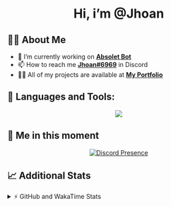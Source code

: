 <h1 align="center">Hi, i’m @Jhoan</h1>

## 🙋‍♂️ About Me

- 🔭 I’m currently working on **[Absolet Bot](https://strider.cloud)**
- 📫 How to reach me **[Jhoan#6969](https://jhoan.monster/)** in Discord
- 👨‍💻 All of my projects are available at **[My Portfolio](https://jhoan.monster)**

## 🚀 Languages and Tools:
<p align="center">
  <a href="https://skillicons.dev">
    <img src="https://skillicons.dev/icons?i=js,ts,html,css,bootstrap,nodejs,express,vscode,neovim,vim,atom,cloudflare,git,github,discord,bots,linux,mongodb,nginx,redis,wordpress,heroku&perline=11" />
  </a>
</p>
  
## 👤 Me in this moment
<p align="center">
    <a href="https://discord.com/users/612460795124776960" target="_blank" rel="nofollow">
        <img src="https://lanyard-profile-readme.vercel.app/api/612460795124776960?idleMessage=Probably%20coding%20Absolet..." alt="Discord Presence" align="center">
    </a>
</p>

## 📈 Additional Stats
<details>
    <summary>⚡ GitHub and WakaTime Stats</summary>
    <br/>

<!--START_SECTION:waka-->
![Code Time](http://img.shields.io/badge/Code%20Time-449%20hrs%2018%20mins-blue)

**🐱 My GitHub Data** 

> 🏆 885 Contributions in the Year 2022
 > 
> 📦 123.5 kB Used in GitHub's Storage 
 > 
> 💼 Opted to Hire
 > 
> 📜 4 Public Repositories 
 > 
> 🔑 33 Private Repositories  
 > 
**I'm an Early 🐤** 

```text
🌞 Morning    72 commits     ██░░░░░░░░░░░░░░░░░░░░░░░   10.17% 
🌆 Daytime    324 commits    ███████████░░░░░░░░░░░░░░   45.76% 
🌃 Evening    283 commits    ██████████░░░░░░░░░░░░░░░   39.97% 
🌙 Night      29 commits     █░░░░░░░░░░░░░░░░░░░░░░░░   4.1%

```
📅 **I'm Most Productive on Monday** 

```text
Monday       132 commits    ████░░░░░░░░░░░░░░░░░░░░░   18.64% 
Tuesday      110 commits    ████░░░░░░░░░░░░░░░░░░░░░   15.54% 
Wednesday    129 commits    ████░░░░░░░░░░░░░░░░░░░░░   18.22% 
Thursday     63 commits     ██░░░░░░░░░░░░░░░░░░░░░░░   8.9% 
Friday       77 commits     ██░░░░░░░░░░░░░░░░░░░░░░░   10.88% 
Saturday     129 commits    ████░░░░░░░░░░░░░░░░░░░░░   18.22% 
Sunday       68 commits     ██░░░░░░░░░░░░░░░░░░░░░░░   9.6%

```


📊 **This Week I Spent My Time On** 

```text
⌚︎ Time Zone: America/Bogota

💬 Programming Languages: 
JavaScript               3 hrs 55 mins       ████████████████░░░░░░░░░   66.78% 
TypeScript               51 mins             ███░░░░░░░░░░░░░░░░░░░░░░   14.56% 
YAML                     51 mins             ███░░░░░░░░░░░░░░░░░░░░░░   14.52% 
JSON                     8 mins              ░░░░░░░░░░░░░░░░░░░░░░░░░   2.51% 
EJS                      5 mins              ░░░░░░░░░░░░░░░░░░░░░░░░░   1.63%

🔥 Editors: 
VS Code                  5 hrs 52 mins       █████████████████████████   100.0%

🐱‍💻 Projects: 
Absolet-Bot              4 hrs 57 mins       █████████████████████░░░░   84.24% 
Strider-System           55 mins             ████░░░░░░░░░░░░░░░░░░░░░   15.76%

💻 Operating System: 
Linux                    5 hrs 52 mins       █████████████████████████   100.0%

```

**I Mostly Code in JavaScript** 

```text
JavaScript               17 repos            █████████████████░░░░░░░░   70.83% 
Java                     3 repos             ███░░░░░░░░░░░░░░░░░░░░░░   12.5% 
TypeScript               1 repo              █░░░░░░░░░░░░░░░░░░░░░░░░   4.17% 
Shell                    1 repo              █░░░░░░░░░░░░░░░░░░░░░░░░   4.17% 
CSS                      1 repo              █░░░░░░░░░░░░░░░░░░░░░░░░   4.17%

```



 Last Updated on 06/10/2022 06:01:48 UTC
<!--END_SECTION:waka-->
</details>
